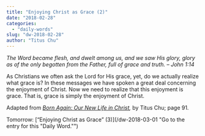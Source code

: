 ```yaml
---
title: "Enjoying Christ as Grace (2)"
date: "2018-02-28"
categories: 
  - "daily-words"
slug: "dw-2018-02-28"
author: "Titus Chu"
---
```


_The Word became flesh, and dwelt among us, and we saw His glory, glory as of the only begotten from the Father, full of grace and truth._ _– John 1:14_

As Christians we often ask the Lord for His grace, yet, do we actually realize what grace is? In these messages we have spoken a great deal concerning the enjoyment of Christ. Now we need to realize that this enjoyment is grace. That is, grace is simply the enjoyment of Christ.

Adapted from _[Born Again: Our New Life in Christ](/book-born-again/ "Go to the listing for this book."),_ by Titus Chu; page 91.

Tomorrow: [“Enjoying Christ as Grace” (3)](/dw-2018-03-01 "Go to the entry for this "Daily Word."")
